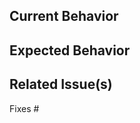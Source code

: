 <!-- Please make sure you have read the submission guidelines before posting an PR -->
<!-- https://github.com/gperdomor/nx-tools/blob/main/CONTRIBUTING.md#-submitting-a-pr -->

<!-- Please make sure that your commit message follows our format -->
<!-- Example: `fix(scope): must begin with lowercase` -->

## Current Behavior

<!-- This is the behavior we have today -->

## Expected Behavior

<!-- This is the behavior we should expect with the changes in this PR -->

## Related Issue(s)

<!-- Please link the issue being fixed so it gets closed when this is merged. -->

Fixes #
